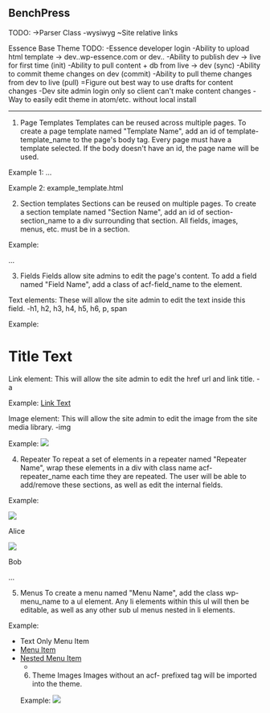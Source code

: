 BenchPress
----------

TODO:
->Parser Class
-wysiwyg
~Site relative links

Essence Base Theme TODO:
-Essence developer login
-Ability to upload html template -> dev.<domain>.wp-essence.com or dev.<domain>.<tld>
-Ability to publish dev -> live for first time (init)
-Ability to pull content + db from live -> dev (sync)
-Ability to commit theme changes on dev (commit)
-Ability to pull theme changes from dev to live (pull)
=Figure out best way to use drafts for content changes
-Dev site admin login only so client can't make content changes
-Way to easily edit theme in atom/etc. without local install

----------

1. Page Templates
Templates can be reused across multiple pages. To create a page template named "Template Name", add an id of template-template_name to the page's body tag. Every page must have a template selected.
If the body doesn't have an id, the page name will be used.

  Example 1:
    <body id="template-example_template"> ... </body>

  Example 2:
    example_template.html

2. Section templates
Sections can be reused on multiple pages. To create a section template named "Section Name", add an id of section-section_name to a div surrounding that section. All fields, images, menus, etc. must be in a section.

  Example:
    <div id="section-example_section"> ... </div>

3. Fields
Fields allow site admins to edit the page's content. To add a field named "Field Name", add a class of acf-field_name to the element.

Text elements:
These will allow the site admin to edit the text inside this field.
  -h1, h2, h3, h4, h5, h6, p, span

  Example:
    <h1 class="acf-example_title">Title Text</h1>

Link element:
This will allow the site admin to edit the href url and link title.
 -a

  Example:
    <a class="acf-example_link" href="https://google.com/">Link Text</a>

Image element:
This will allow the site admin to edit the image from the site media library.
  -img

  Example:
    <img class="acf-example_image" src="./img/example-image.jpg" />

4. Repeater
To repeat a set of elements in a repeater named "Repeater Name", wrap these elements in a div with class name acf-repeater_name each time they are repeated. The user will be able to add/remove these sections, as well as edit the internal fields.

  Example:
    <div class="acf-example_repeater">
      <img class="acf-profile_image" src="./img/alice.jpg" />
      <p class="acf-user_name">Alice</p>
    </div>
    <div class="acf-example_repeater">
      <img class="acf-profile_image" src="./img/bob.jpg" />
      <p class="acf-user_name">Bob</p>
    </div>
    ...

5. Menus
To create a menu named "Menu Name", add the class wp-menu_name to a ul element. Any li elements within this ul will then be editable, as well as any other sub ul menus nested in li elements.

  Example:
  <ul class="wp-menu_name">
    <li>
      <a>Text Only Menu Item</a>
    <li>
      <a href="https://google.com/">Menu Item</a>
    </li>
    <li>
      <a href="https://google.com">Nested Menu Item</a>
      <ul>
        <li ...
      </ul>
  </ul>

6. Theme Images
Images without an acf- prefixed tag will be imported into the theme.

  Example:
    <img src="./img/theme-image.png" />
